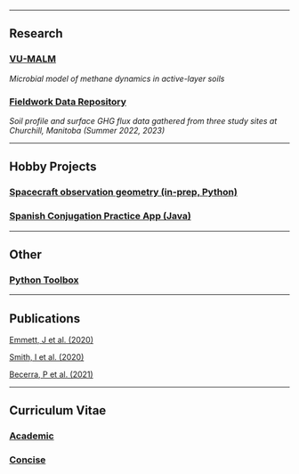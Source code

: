 

---

## Research

### [VU-MALM](vu_malm.md) 
_Microbial model of methane dynamics in active-layer soils_

### [Fieldwork Data Repository](data_repository.md) 
_Soil profile and surface GHG flux data gathered from three study sites at Churchill, Manitoba (Summer 2022, 2023)_


---


## Hobby Projects

### [Spacecraft observation geometry (in-prep, Python)](maven.md)

### [Spanish Conjugation Practice App (Java)](spanish_conjugation.md)


---


## Other

### [Python Toolbox](python_toolbox.md)


---


## Publications

[Emmett, J et al. (2020)](https://www.sciencedirect.com/science/article/abs/pii/S0032063319305355)

[Smith, I et al. (2020)](https://www.sciencedirect.com/science/article/abs/pii/S0032063319301874)

[Becerra, P et al. (2021)](https://iopscience.iop.org/article/10.3847/PSJ/ac19a5)


---



## Curriculum Vitae

### [Academic](Jeremy_Emmett_AcademicCV2.pdf)

### [Concise](Jeremy_Emmett_CV.pdf)

